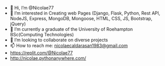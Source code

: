- 👋 Hi, I’m @Nicolae77
- 👀 I’m interested in Creating web Pages (Django, Flask, Python, Rest API, NodeJS, Express, MongoDB, Mongoose, HTML, CSS, JS, Bootstrap, jQuery)
- 🌱 I’m currently a graduate of the University of Roehampton BSc(Computing Technologies)
- 💞️ I’m looking to collaborate on diverse projects
- 📫 How to reach me: nicolaecaldarasan1983@gmail.com 
- https://replit.com/@Nicolae77
- http://nicolae.pythonanywhere.com/


<!---
Nicolae77/Nicolae77 is a ✨ special ✨ repository because its `README.md` (this file) appears on your GitHub profile.
You can click the Preview link to take a look at your changes.
--->
